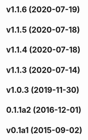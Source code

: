 ## v1.1.6 (2020-07-19)
    
## v1.1.5 (2020-07-18)

## v1.1.4 (2020-07-18)
    
## v1.1.3 (2020-07-14)
    
## v1.0.3 (2019-11-30)
    
## 0.1.1a2 (2016-12-01)
    
## v0.1a1 (2015-09-02)
